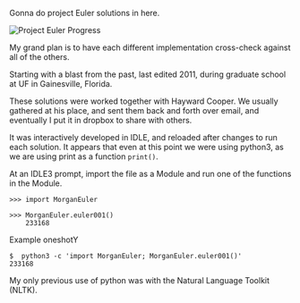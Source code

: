 Gonna do project Euler solutions in here.

![Project Euler Progress](https://projecteuler.net/profile/mohaba.png)

My grand plan is to have each different implementation cross-check
against all of the others.

Starting with a blast from the past, last edited 2011,
during graduate school at UF in Gainesville, Florida.

These solutions were worked together with Hayward Cooper.
We usually gathered at his place, and sent them back and forth over email,
and eventually I put it in dropbox to share with others.

It was interactively developed in IDLE,
and reloaded after changes to run each solution.
It appears that even at this point we were using python3,
as we are using print as a function `print()`.

At an IDLE3 prompt, import the file as a Module and run one of the functions in the Module.
``` python3
>>> import MorganEuler

>>> MorganEuler.euler001()
    233168
```

Example oneshotY
``` console
$  python3 -c 'import MorganEuler; MorganEuler.euler001()'
233168
```

My only previous use of python was with the Natural Language Toolkit (NLTK).

